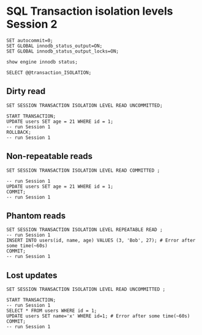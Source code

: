 # SQL Transaction isolation levels Session 2

```
SET autocommit=0;
SET GLOBAL innodb_status_output=ON;
SET GLOBAL innodb_status_output_locks=ON;

show engine innodb status;

SELECT @@transaction_ISOLATION;
```

## Dirty read
```
SET SESSION TRANSACTION ISOLATION LEVEL READ UNCOMMITTED;

START TRANSACTION;
UPDATE users SET age = 21 WHERE id = 1;
-- run Session 1
ROLLBACK;
-- run Session 1
```

## Non-repeatable reads
```
SET SESSION TRANSACTION ISOLATION LEVEL READ COMMITTED ;

-- run Session 1
UPDATE users SET age = 21 WHERE id = 1;
COMMIT;
-- run Session 1
```

## Phantom reads
```
SET SESSION TRANSACTION ISOLATION LEVEL REPEATABLE READ ;
-- run Session 1
INSERT INTO users(id, name, age) VALUES (3, 'Bob', 27); # Error after some time(~60s)
COMMIT;
-- run Session 1
```

## Lost updates
```
SET SESSION TRANSACTION ISOLATION LEVEL READ UNCOMMITTED ;

START TRANSACTION;
-- run Session 1
SELECT * FROM users WHERE id = 1;
UPDATE users SET name='x' WHERE id=1; # Error after some time(~60s)
COMMIT;
-- run Session 1
```


